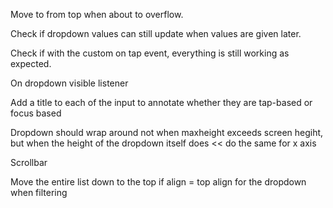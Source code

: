 Move to from top when about to overflow.

Check if dropdown values can still update when values are given later.

Check if with the custom on tap event, everything is still working as expected.

On dropdown visible listener

Add a title to each of the input to annotate whether they are tap-based or focus based

Dropdown should wrap around not when maxheight exceeds screen hegiht, 
but when the height of the dropdown itself does << do the same for x axis

Scrollbar

Move the entire list down to the top if align = top align for the dropdown when filtering




